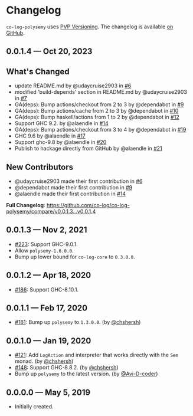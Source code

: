 # Changelog

`co-log-polysemy` uses [PVP Versioning][1].
The changelog is available [on GitHub][2].

## 0.0.1.4 — Oct 20, 2023

## What's Changed
* update README.md by @udaycruise2903 in [#6](https://github.com/co-log/co-log-polysemy/pull/6)
* modified 'build-depends' section in README.md by @udaycruise2903 in [#7](https://github.com/co-log/co-log-polysemy/pull/7)
* GA(deps): Bump actions/checkout from 2 to 3 by @dependabot in [#9](https://github.com/co-log/co-log-polysemy/pull/9)
* GA(deps): Bump actions/cache from 2 to 3 by @dependabot in [#10](https://github.com/co-log/co-log-polysemy/pull/10)
* GA(deps): Bump haskell/actions from 1 to 2 by @dependabot in [#12](https://github.com/co-log/co-log-polysemy/pull/12)
* Support GHC 9.2. by @alaendle in [#14](https://github.com/co-log/co-log-polysemy/pull/14)
* GA(deps): Bump actions/checkout from 3 to 4 by @dependabot in [#19](https://github.com/co-log/co-log-polysemy/pull/19)
* GHC 9.6 by @alaendle in [#17](https://github.com/co-log/co-log-polysemy/pull/17)
* Support ghc-9.8 by @alaendle in [#20](https://github.com/co-log/co-log-polysemy/pull/20)
* Publish to hackage directly from GitHub by @alaendle in [#21](https://github.com/co-log/co-log-polysemy/pull/21)

## New Contributors
* @udaycruise2903 made their first contribution in [#6](https://github.com/co-log/co-log-polysemy/pull/6)
* @dependabot made their first contribution in [#9](https://github.com/co-log/co-log-polysemy/pull/9)
* @alaendle made their first contribution in [#14](https://github.com/co-log/co-log-polysemy/pull/14)

**Full Changelog**: https://github.com/co-log/co-log-polysemy/compare/v0.0.1.3...v0.0.1.4
## 0.0.1.3 — Nov 2, 2021

* [#223](https://github.com/co-log/co-log/pulls/223):
  Support GHC-9.0.1.
* Allow `polysemy-1.6.0.0`.
* Bump up lower bound for `co-log-core` to `0.3.0.0`.

## 0.0.1.2 — Apr 18, 2020

* [#186](https://github.com/co-log/co-log/issues/186):
  Support GHC-8.10.1.

## 0.0.1.1 — Feb 17, 2020

* [#181](https://github.com/co-log/co-log/issues/181):
  Bump up `polysemy` to `1.3.0.0`.
  (by [@chshersh](https://github.com/chshersh))

## 0.0.1.0 — Jan 19, 2020

* [#121](https://github.com/co-log/co-log/issues/121):
  Add `LogAction` and interpreter that works directly with the `Sem` monad.
  (by [@chshersh](https://github.com/chshersh))
* [#148](https://github.com/co-log/co-log/issues/148):
  Support GHC-8.8.2.
  (by [@chshersh](https://github.com/chshersh))
* Bump up `polysemy` to the latest version.
  (by [@Avi-D-coder](https://github.com/Avi-D-coder))

## 0.0.0.0 — May 5, 2019

* Initially created.

[1]: https://pvp.haskell.org
[2]: https://github.com/co-log/co-log/releases
